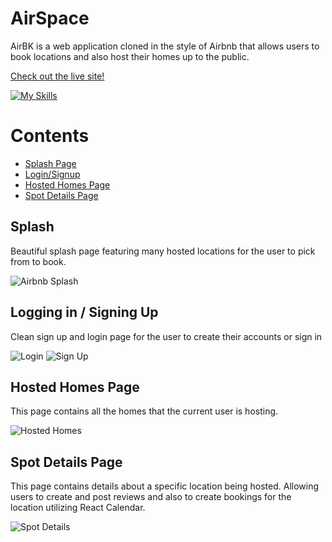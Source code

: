 # AirSpace

AirBK is a web application cloned in the style of Airbnb that allows users to book locations and also host their homes up to the public.

[Check out the live site!](https://airbnb-re-done.vercel.app/)

[![My Skills](https://skillicons.dev/icons?i=react,nextjs,vercel,mongodb,ts,html,css,tailwind)](https://skillicons.dev)

Contents
===
- [Splash Page](#splash)
- [Login/Signup](#logging-in--signing-up)
- [Hosted Homes Page](#hosted-homes-page)
- [Spot Details Page](#spot-details-page)

## Splash

Beautiful splash page featuring many hosted locations for the user to pick from to book. 

![Airbnb Splash](https://github.com/bkhoo123/AirbnbReDone/assets/102838003/c69d3c79-8734-4d40-a04f-473b916c5f2b)

## Logging in / Signing Up

Clean sign up and login page for the user to create their accounts or sign in

![Login](https://github.com/bkhoo123/AirbnbReDone/assets/102838003/454e59d4-5b7a-4fab-b3e1-98f99f55b98f)
![Sign Up](https://github.com/bkhoo123/AirbnbReDone/assets/102838003/7300a645-538f-479b-8e03-2e4131e5b40a)

## Hosted Homes Page

This page contains all the homes that the current user is hosting.

![Hosted Homes](https://github.com/bkhoo123/AirbnbReDone/assets/102838003/5452f332-219e-4870-941a-1363dfd8b256)

## Spot Details Page

This page contains details about a specific location being hosted. Allowing users to create and post reviews and also to create bookings for the location utilizing React Calendar. 

![Spot Details](https://github.com/bkhoo123/AirbnbReDone/assets/102838003/bc21fcd3-66f9-4545-a4bf-871eb07e2679)
